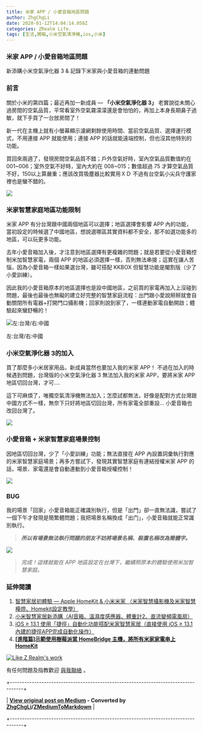 ```yaml
---
title: 米家 APP / 小愛音箱地區問題
author: ZhgChgLi
date: 2020-01-12T14:04:14.058Z
categories: ZRealm Life.
tags: [生活,開箱,小米空氣清淨機,ios,小米]
---
```


### 米家 APP / 小愛音箱地區問題

新添購小米空氣淨化器 3 & 記錄下米家與小愛音箱的連動問題
### 前言

關於小米的第四篇；最近再加一新成員 — **「小米空氣淨化器 3」** 
老實說從未關心過房間的空氣品質，平常看室外空氣霧濛濛還是會怕怕的，再加上本身長期鼻子過敏，就下手買了一台放房間了！

新一代在主機上就有小螢幕顯示濾網剩餘使用時間、當前空氣品質、選擇運行模式，不用連接 APP 就能使用；連接 APP 的話就能遠端控制，但也沒其他特別的功能。

買回來兩週了，發現房間空氣品質不錯；戶外空氣好時，室內空氣品質數值約在 001~006；室外空氣不好時，室內大約在 008~015；數值超過 75 才算空氣品質不好，150以上算嚴重；應該改買吸塵器比較實用ＸＤ
不過有台空氣小尖兵守護家裡也是蠻不錯的。


![](/assets/94a4020edb82/1*9H29xuJPqTEBZUZ8G2Nz7Q.jpeg)

### 米家智慧家庭地區功能限制

米家 APP 有分台灣跟中國兩個地區可以選擇；地區選擇會影響 APP 內的功能，當初設定的時候選了中國地區，想說選哪區其實資料都不安全，那不如選功能多的地區，可以玩更多功能。

去年小愛音箱加入後，才注意到地區選擇有更複雜的問題；就是若要從小愛音箱控制米加智慧家電，兩個 APP 的地區必須選擇一樣，否則無法串接；這實在讓人苦惱，因為小愛音箱一樣如果選台灣，雖可搭配 KKBOX 但智慧功能是閹割版（少了小愛訓練）。

因此我的小愛音箱原本的地區選擇也是設中國地區，之前買的家電再加入上沒碰到問題，最後也最後也無礙的建立好完整的智慧家庭流程：出門跟小愛說掰掰就會自動關閉所有電器+打開門口攝影機；回家則說到家了，一樣連動家電自動開啟；體驗起來蠻舒暢的！


![左:台灣/右:中國](/assets/94a4020edb82/1*KdFDLrUoAN3LUGtTGDgSWQ.jpeg "左:台灣/右:中國")

左:台灣/右:中國
### **小米空氣淨化器 3的加入**

買了那麼多小米居家用品，新成員當然也要加入我的米家 APP！
不過在加入的時候遇到問題，台灣版的小米空氣淨化器 3 無法加入我的米家 APP，要將米家 APP 地區切回台灣，才可….

這下可麻煩了，唯獨空氣清淨機無法加入；怎麼試都無法，好像是配對方式台灣跟中國方式不一樣，無奈下只好將地區切回台灣，所有家電全部重設… 小愛音箱也改回台灣了。


![](/assets/94a4020edb82/1*X2T8fvt9LWwq-VgdOtDQDg.jpeg)

### 小愛音箱 + 米家智慧家庭場景控制

因地區切回台灣，少了「小愛訓練」功能；無法直接在 APP 內設置詞彙執行對應的米家智慧家庭場景；再多方嘗試下，發現其實智慧家庭有連結授權米家 APP 的話，場景、家電還是會自動連動到小愛音箱授權控制！


![](/assets/94a4020edb82/1*G8J5kk3VtpFEMZjvsYCyDA.png)

### BUG

我的場景「回家」小愛音箱能正確識別執行，但是「出門」卻一直無法識，嘗試了一個下午才發現是簡繁體問題；我把場景名稱換成「出门」，小愛音箱就能正常識別執行。
> **_所以有場景無法執行問題的朋友不妨將場景名稱、裝置名稱改為簡體字。_**



![](/assets/94a4020edb82/1*wg4BaM5att9Zo3fPXFCKUw.png)

> _完成！這樣就能在 APP 地區設定在台灣下，繼續照原本的體驗使用米加智慧家庭。_

### 延伸閱讀
1. [智慧家居初體驗 — Apple HomeKit & 小米米家 （米家智慧攝影機及米家智慧檯燈、Homekit設定教學）](../c3150cdc85dd)
2. [小米智慧家居新添購（AI音箱、溫濕度感應器、體重計2、直流變頻電風扇）](../bcff7c157941)
3. [iOS ≥ 13.1 使用「捷徑」自動化功能搭配米家智慧家居（直接使用 iOS ≥ 13.1 內建的捷徑APP完成自動化操作）](../21119db777dd)
4. [**[進階篇]示範使用樹莓派當 HomeBridge 主機，將所有米家家電串上 HomeKit**](https://medium.com/zrealm-life/%E6%89%93%E9%80%A0%E8%88%92%E9%81%A9%E7%9A%84-wfh-%E6%99%BA%E6%85%A7%E5%B1%85%E5%AE%B6%E7%92%B0%E5%A2%83-%E6%8E%A7%E5%88%B6%E5%AE%B6%E9%9B%BB%E7%9B%A1%E5%9C%A8%E6%8C%87%E5%B0%96-99db2a1fbfe5)



[![Like Z Realm's work](https://button.like.co/images/og/likebutton.png "Like Z Realm's work")](https://button.like.co/zhgchgli)


有任何問題及指教歡迎 [與我聯絡](https://www.zhgchg.li/contact) 。



+-----------------------------------------------------------------------------------+

| **[View original post on Medium](https://medium.com/zrealm-life/%E7%B1%B3%E5%AE%B6-app-%E5%B0%8F%E6%84%9B%E9%9F%B3%E7%AE%B1%E5%9C%B0%E5%8D%80%E5%95%8F%E9%A1%8C-94a4020edb82) - Converted by [ZhgChgLi](https://zhgchg.li)/[ZMediumToMarkdown](https://github.com/ZhgChgLi/ZMediumToMarkdown)** |

+-----------------------------------------------------------------------------------+
